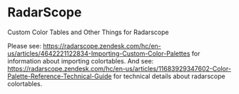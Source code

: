 # RadarScope
Custom Color Tables and Other Things for Radarscope

Please see: https://radarscope.zendesk.com/hc/en-us/articles/4642221122834-Importing-Custom-Color-Palettes for information about importing colortables.
And see: https://radarscope.zendesk.com/hc/en-us/articles/11683929347602-Color-Palette-Reference-Technical-Guide for technical details about radarscope colortables.

